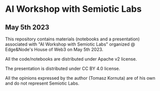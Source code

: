 # AI Workshop with Semiotic Labs
## May 5th 2023

This repository contains materials (notebooks and a presentation) associated with
"AI Workshop with Semiotic Labs" organized @ Edge&Node's House of Web3 on May 5th 2023.

All the code/notebooks are distributed under Apache v2 license.

The presentation is distributed under CC BY 4.0 license.

All the opinions expressed by the author (Tomasz Kornuta) are of his own and do not represent Semiotic Labs.

